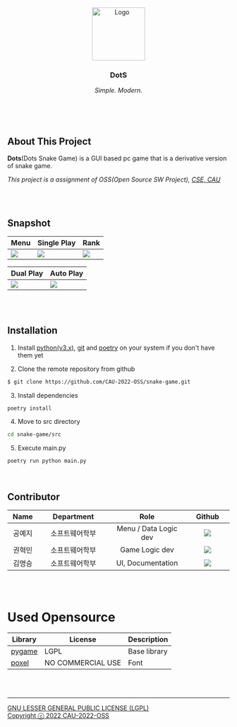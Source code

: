 <br />
<br />
<div align="center">
    <img src="static/image/logo.png" alt="Logo" height="120">

  <h3 align="center"> DotS </h3>

  <p align="center">
    <em>Simple. Modern.</em>
    <br />
    <br />
  </p>
</div>
<br />
<br />

## About This Project

**Dots**(Dots Snake Game) is a GUI based pc game that is a derivative version of snake game.

_This project is a assignment of OSS(Open Source SW Project), [CSE, CAU](http://cse.cau.ac.kr)_

<br>
<br>

## Snapshot

| Menu                      | Single Play               | Rank                      |
| ------------------------- | ------------------------- | ------------------------- |
| <img src="docs/menu.png"> | <img src="docs/game.png"> | <img src="docs/rank.png"> |

| Dual Play                      | Auto Play                      |
| ------------------------------ | ------------------------------ |
| <img src="docs/dual_play.png"> | <img src="docs/auto_play.png"> |
<br>
<br>

## Installation

1. Install [python(v3.x)](https://www.python.org/downloads), [git](https://git-scm.com/downloads) and [poetry](https://python-poetry.org/docs/#installation) on your system if you don't have them yet

2. Clone the remote repository from github

```bash
$ git clone https://github.com/CAU-2022-OSS/snake-game.git
```

3. Install dependencies
```bash
poetry install
```

4. Move to src directory

```bash
cd snake-game/src
```

5. Execute main.py

```bash
poetry run python main.py
```

<br>

## Contributor

<table width="900">
<thead>
    <tr>
        <th width="70" align="center">Name</th>
		<th width="80" align="center">Department</th>
        <th width="250" align="center">Role</th>
        <th width="150" align="center">Github</th>
    </tr>
</thead>

<tbody>
    <tr>
       <td width="70" align="center">공예지</td>
		<td width="80" align="center">소프트웨어학부</td>
        <td width="250" align="center">Menu / Data Logic dev</td>
        <td width="150" align="center">
	        <a href="https://github.com/YejiGong">
	            <img src="https://img.shields.io/badge/YejiGong-655ced?style=social&logo=github"/>
	        </a>
        </td>
    </tr>
    <tr>
        <td width="70" align="center">권혁민</td>
		<td width="250" align="center">소프트웨어학부</td>
        <td width="250" align="center">Game Logic dev</td>
        <td width="150" align="center">
	        <a href="https://github.com/ArfiTech">
	            <img src="https://img.shields.io/badge/ArfiTech-655ced?style=social&logo=github"/>
	        </a>
        </td>
    </tr>
    <tr>
        <td width="70" align="center">김명승</td>
		<td width="250" align="center">소프트웨어학부</td>
        <td width="250" align="center">UI, Documentation</td>
        <td width="150" align="center">
	        <a href="https://github.com/mskim9967">
	            <img src="https://img.shields.io/badge/mskim9967-655ced?style=social&logo=github"/>
	        </a>
        </td>
    </tr>
    <tr>

</tbody>
</table>
<br>
<br>

# Used Opensource

| Library                                   | License           | Description  |
| ----------------------------------------- | ----------------- | ------------ |
| [pygame](https://www.pygame.org)          | LGPL              | Base library |
| [poxel](https://blogfonts.com/poxel.font) | NO COMMERCIAL USE | Font         |

<br/>
<br/>

---

 <a href='https://github.com/CAU-2022-OSS/snake-game/blob/main/LICENSE'>
	GNU LESSER GENERAL PUBLIC LICENSE (LGPL)
    <br />
   	Copyright ⓒ 2022 CAU-2022-OSS
</a>
